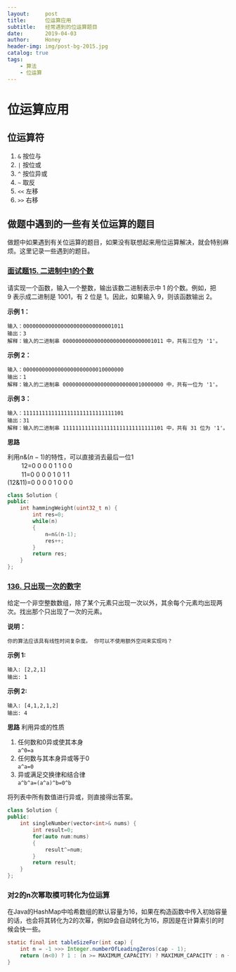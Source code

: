 ```yaml
---
layout:     post   				    
title:      位运算应用 			
subtitle:   经常遇到的位运算题目
date:       2019-04-03 				
author:     Honey 					
header-img: img/post-bg-2015.jpg 	
catalog: true 						
tags:								
    - 算法
    - 位运算
---
```

# 位运算应用

## 位运算符

1. `&` 按位与
2. `|` 按位或
3. `^` 按位异或
4. `~` 取反
5. `<<` 左移
6. `>>` 右移

## 做题中遇到的一些有关位运算的题目

做题中如果遇到有关位运算的题目，如果没有联想起来用位运算解决，就会特别麻烦。这里记录一些遇到的题目。

### [面试题15. 二进制中1的个数](https://leetcode-cn.com/problems/er-jin-zhi-zhong-1de-ge-shu-lcof/)

请实现一个函数，输入一个整数，输出该数二进制表示中 1 的个数。例如，把 9 表示成二进制是 1001，有 2 位是 1。因此，如果输入 9，则该函数输出 2。

**示例 1：**

    输入：00000000000000000000000000001011
    输出：3
    解释：输入的二进制串 00000000000000000000000000001011 中，共有三位为 '1'。

**示例 2：**

    输入：00000000000000000000000010000000
    输出：1
    解释：输入的二进制串 00000000000000000000000010000000 中，共有一位为 '1'。

**示例 3：**

    输入：11111111111111111111111111111101
    输出：31
    解释：输入的二进制串 11111111111111111111111111111101 中，共有 31 位为 '1'。

**思路**

利用$n\&(n-1)$的特性，可以直接消去最后一位1  
　 　12=0 0 0 0 1 1 0 0  
　 　11=0 0 0 0 1 0 1 1  
(12&11)=0 0 0 0 1 0 0 0


```cpp
class Solution {
public:
    int hammingWeight(uint32_t n) {
        int res=0;
        while(n)
        {
            n=n&(n-1);
            res++;
        }
        return res;
    }
};
```

### [136. 只出现一次的数字](https://leetcode-cn.com/problems/single-number/)

给定一个非空整数数组，除了某个元素只出现一次以外，其余每个元素均出现两次。找出那个只出现了一次的元素。

**说明：**

    你的算法应该具有线性时间复杂度。 你可以不使用额外空间来实现吗？

**示例 1:**

    输入: [2,2,1]
    输出: 1

**示例 2:**

    输入: [4,1,2,1,2]
    输出: 4

**思路**
利用异或的性质

1. 任何数和0异或使其本身  
`a^0=a`
2. 任何数与其本身异或等于0  
`a^a=0`
3. 异或满足交换律和结合律  
`a^b^a=(a^a)^b=0^b`

将列表中所有数值进行异或，则直接得出答案。

```cpp
class Solution {
public:
    int singleNumber(vector<int>& nums) {
        int result=0;
        for(auto num:nums)
        {
            result^=num;
        }
        return result;
    }
};
```

### 对2的n次幂取模可转化为位运算

在Java的HashMap中哈希数组的默认容量为16，如果在构造函数中传入初始容量的话，也会将其转化为2的次幂，例如9会自动转化为16，原因是在计算索引的时候会快一些。

```java
static final int tableSizeFor(int cap) {
    int n = -1 >>> Integer.numberOfLeadingZeros(cap - 1);
    return (n<0) ? 1 : (n >= MAXIMUM_CAPACITY) ? MAXIMUM_CAPACITY : n + 1;
}
```